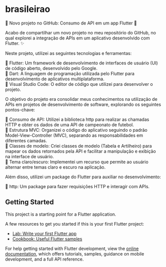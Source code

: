 # brasileirao

🚀 Novo projeto no GitHub: Consumo de API em um app Flutter 📱

Acabo de compartilhar um novo projeto no meu repositório do GitHub, no qual explorei a integração de APIs em um aplicativo desenvolvido com Flutter. ✨

Neste projeto, utilizei as seguintes tecnologias e ferramentas:

🔹 Flutter: Um framework de desenvolvimento de interfaces de usuário (UI) de código aberto, desenvolvido pelo Google. <br />
🔹 Dart: A linguagem de programação utilizada pelo Flutter para desenvolvimento de aplicativos multiplataforma. <br />
🔹 Visual Studio Code: O editor de código que utilizei para desenvolver o projeto.

O objetivo do projeto era consolidar meus conhecimentos na utilização de APIs em projetos de desenvolvimento de software, explorando os seguintes pontos-chave:

🔸 Consumo de API: Utilizei a biblioteca http para realizar as chamadas HTTP e obter os dados de uma API de campeonato de futebol. <br />
🔸 Estrutura MVC: Organizei o código do aplicativo seguindo o padrão Model-View-Controller (MVC), separando as responsabilidades em diferentes camadas. <br />
🔸 Classes de modelo: Criei classes de modelo (Tabela e Artilheiro) para mapear os dados retornados pela API e facilitar a manipulação e exibição na interface de usuário.<br />
🔸 Tema claro/escuro: Implementei um recurso que permite ao usuário alternar entre temas claro e escuro na aplicação. <br />

Além disso, utilizei um package do Flutter para auxiliar no desenvolvimento:

🔹 http: Um package para fazer requisições HTTP e interagir com APIs.

## Getting Started

This project is a starting point for a Flutter application.

A few resources to get you started if this is your first Flutter project:

- [Lab: Write your first Flutter app](https://docs.flutter.dev/get-started/codelab)
- [Cookbook: Useful Flutter samples](https://docs.flutter.dev/cookbook)

For help getting started with Flutter development, view the
[online documentation](https://docs.flutter.dev/), which offers tutorials,
samples, guidance on mobile development, and a full API reference.
